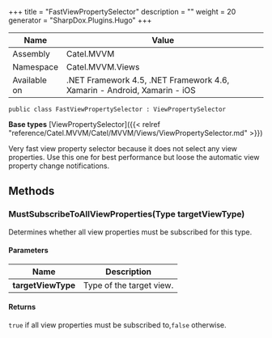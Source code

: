 

+++
title = "FastViewPropertySelector" 
description = ""
weight = 20
generator = "SharpDox.Plugins.Hugo"
+++

Name|Value
---|---
Assembly|Catel.MVVM
Namespace|Catel.MVVM.Views
Available on|.NET Framework 4.5, .NET Framework 4.6, Xamarin - Android, Xamarin - iOS

```
public class FastViewPropertySelector : ViewPropertySelector
```

**Base types**
[ViewPropertySelector]({{< relref "reference/Catel.MVVM/Catel/MVVM/Views/ViewPropertySelector.md" >}})

Very fast view property selector because it does not select any view properties. Use this one for best performance but loose the automatic view property change notifications.

## Methods

### MustSubscribeToAllViewProperties(Type targetViewType)

Determines whether all view properties must be subscribed for this type.

#### Parameters

Name|Description
---|---
**targetViewType**|Type of the target view.

#### Returns

`true` if all view properties must be subscribed to,`false` otherwise.

